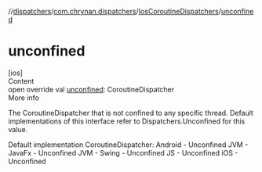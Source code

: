 //[dispatchers](../../../index.md)/[com.chrynan.dispatchers](../index.md)/[IosCoroutineDispatchers](index.md)/[unconfined](unconfined.md)



# unconfined  
[ios]  
Content  
open override val [unconfined](unconfined.md): CoroutineDispatcher  
More info  


The CoroutineDispatcher that is not confined to any specific thread. Default implementations of this interface refer to Dispatchers.Unconfined for this value.



Default implementation CoroutineDispatcher: Android - Unconfined JVM - JavaFx - Unconfined JVM - Swing - Unconfined JS - Unconfined iOS - Unconfined

  



